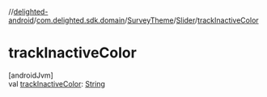 //[delighted-android](../../../../index.md)/[com.delighted.sdk.domain](../../index.md)/[SurveyTheme](../index.md)/[Slider](index.md)/[trackInactiveColor](track-inactive-color.md)

# trackInactiveColor

[androidJvm]\
val [trackInactiveColor](track-inactive-color.md): [String](https://kotlinlang.org/api/latest/jvm/stdlib/kotlin/-string/index.html)
